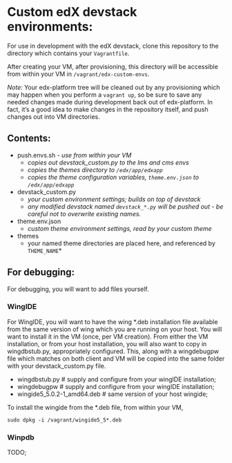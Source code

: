 # Custom edX devstack environments:

For use in development with the edX devstack, clone this repository to the directory
which contains your `Vagrantfile`.

After creating your VM, after provisioning, this directory will be accessible
from within your VM in `/vagrant/edx-custom-envs`.

*Note:*  Your edx-platform tree will be cleaned out by any provisioning which may happen when
you perform a `vagrant up`, so be sure to save any needed changes made during
development back out of edx-platform.
In fact, it’s a good idea to make changes in the repository itself, and push changes out into VM directories.


## Contents:

- push.envs.sh - *use from within your VM*
  - *copies out devstack_custom.py to the lms and cms envs*
  - *copies the themes directory to `/edx/app/edxapp`*
  - *copies the theme configuration variables, `theme.env.json` to `/edx/app/edxapp`*
- devstack_custom.py
  - *your custom environment settings; builds on top of devstack*
  - *any modified devstack named `devstack_*.py` will be pushed out - be careful not to overwrite existing names.*
- theme.env.json
  - *custom theme environment settings, read by your custom theme*
- themes
  - your named theme directories are placed here, and referenced by `THEME_NAME`*

## For debugging:

For debugging, you will want to add files yourself.

### WingIDE
For WingIDE, you will want to have the wing *.deb installation
file available from the same version of wing which you are running on your host.
You will want to install it in the VM (once, per VM creation).
From either the VM installation, or from your host installation, you will also
want to copy in wingdbstub.py, appropriately configured.
This, along with a wingdebugpw file which matches on both
client and VM will be copied into the same folder with your devstack_custom.py
file.

- wingdbstub.py  # supply and configure from your wingIDE installation;
- wingdebugpw    # supply and configure from your wingIDE installation;  
- wingide5_5.0.2-1_amd64.deb  # same version of your host wingide;

To install the wingide from the *.deb file, from within your VM,
```
sudo dpkg -i /vagrant/wingide5_5*.deb
```


### Winpdb

TODO;

